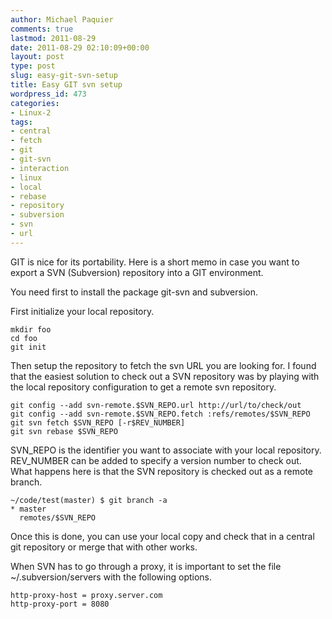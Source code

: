 ```yaml
---
author: Michael Paquier
comments: true
lastmod: 2011-08-29
date: 2011-08-29 02:10:09+00:00
layout: post
type: post
slug: easy-git-svn-setup
title: Easy GIT svn setup
wordpress_id: 473
categories:
- Linux-2
tags:
- central
- fetch
- git
- git-svn
- interaction
- linux
- local
- rebase
- repository
- subversion
- svn
- url
---
```


GIT is nice for its portability.
Here is a short memo in case you want to export a SVN (Subversion) repository into a GIT environment.

You need first to install the package git-svn and subversion.

First initialize your local repository.

    mkdir foo
    cd foo
    git init

Then setup the repository to fetch the svn URL you are looking for. I found that the easiest solution to check out a SVN repository was by playing with the local repository configuration to get a remote svn repository.

    git config --add svn-remote.$SVN_REPO.url http://url/to/check/out
    git config --add svn-remote.$SVN_REPO.fetch :refs/remotes/$SVN_REPO
    git svn fetch $SVN_REPO [-r$REV_NUMBER]
    git svn rebase $SVN_REPO

SVN_REPO is the identifier you want to associate with your local repository.
REV_NUMBER can be added to specify a version number to check out.
What happens here is that the SVN repository is checked out as a remote branch.

    ~/code/test(master) $ git branch -a
    * master
      remotes/$SVN_REPO

Once this is done, you can use your local copy and check that in a central git repository or merge that with other works.

When SVN has to go through a proxy, it is important to set the file ~/.subversion/servers with the following options.

    http-proxy-host = proxy.server.com
    http-proxy-port = 8080
